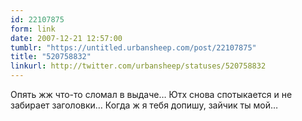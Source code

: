 ```yaml
---
id: 22107875
form: link
date: 2007-12-21 12:57:00
tumblr: "https://untitled.urbansheep.com/post/22107875"
title: "520758832"
linkurl: http://twitter.com/urbansheep/statuses/520758832
---
```

<p>Опять жж что-то сломал в выдаче&hellip; Ютх снова спотыкается и не забирает заголовки&hellip; Когда ж я тебя допишу, зайчик ты мой&hellip;</p>
